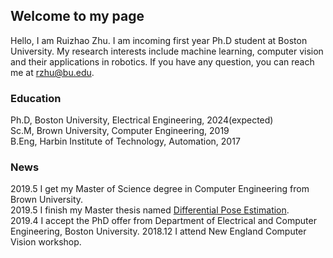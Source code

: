## Welcome to my page
Hello, I am Ruizhao Zhu. I am incoming first year Ph.D student at Boston University. My research interests include machine learning, computer vision and their applications in robotics. If you have any question, you can reach me at rzhu@bu.edu.
### Education
Ph.D, Boston University, Electrical Engineering, 2024(expected)      
Sc.M, Brown University, Computer Engineering, 2019    
B.Eng, Harbin Institute of Technology, Automation, 2017    
### News
2019.5 I get my Master of Science degree in Computer Engineering from Brown University.     
2019.5 I finish my Master thesis named [Differential Pose Estimation](https://doi.org/10.26300/at8a-a840).  
2019.4 I accept the PhD offer from Department of Electrical and Computer Engineering, Boston University.
2018.12 I attend New England Computer Vision workshop.
